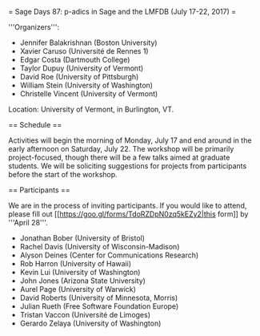 = Sage Days 87: p-adics in Sage and the LMFDB (July 17-22, 2017) =

'''Organizers''':
 * Jennifer Balakrishnan (Boston University)
 * Xavier Caruso (Université de Rennes 1)
 * Edgar Costa (Dartmouth College)
 * Taylor Dupuy (University of Vermont)
 * David Roe (University of Pittsburgh)
 * William Stein (University of Washington)
 * Christelle Vincent (University of Vermont)

Location: University of Vermont, in Burlington, VT.

== Schedule ==

Activities will begin the morning of Monday, July 17 and end around in the early afternoon on Saturday, July 22.
The workshop will be primarily project-focused, though there will be a few talks aimed at graduate students.  We
will be soliciting suggestions for projects from participants before the start of the workshop.

== Participants ==

We are in the process of inviting participants. 
If you would like to attend, please fill out [[https://goo.gl/forms/TdoRZDpN0zq5kEZy2|this form]] by '''April 28'''. 

 * Jonathan Bober (University of Bristol)
 * Rachel Davis (University of Wisconsin-Madison)
 * Alyson Deines (Center for Communications Research)
 * Rob Harron (University of Hawaii)
 * Kevin Lui (University of Washington)
 * John Jones (Arizona State University)
 * Aurel Page (University of Warwick)
 * David Roberts (University of Minnesota, Morris)
 * Julian Rueth (Free Software Foundation Europe)
 * Tristan Vaccon (Université de Limoges)
 * Gerardo Zelaya (University of Washington)
